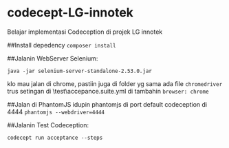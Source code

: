 # codecept-LG-innotek
Belajar implementasi Codeception di projek LG innotek


##Install depedency
```composer install```

##Jalanin WebServer Selenium:
```
java -jar selenium-server-standalone-2.53.0.jar
```
klo mau jalan di chrome, pastiin juga di folder yg sama ada file `chromedriver` trus setingan di \test\accepance.suite.yml di tambahin `browser: chrome`

##Jalan di PhantomJS
idupin phantomjs di port default codeception di 4444 `phantomjs --webdriver=4444`

##Jalanin Test Codeception:
```
codecept run acceptance --steps
```